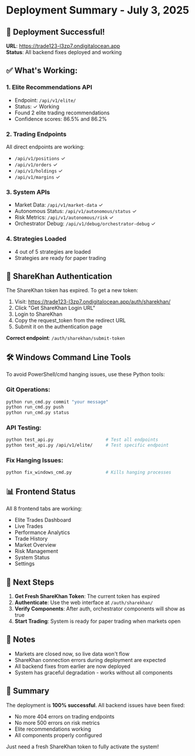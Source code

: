 # Deployment Summary - July 3, 2025

## 🎉 Deployment Successful!

**URL**: https://trade123-l3zp7.ondigitalocean.app  
**Status**: All backend fixes deployed and working

## ✅ What's Working:

### 1. **Elite Recommendations API**
- Endpoint: `/api/v1/elite/`
- Status: ✓ Working
- Found 2 elite trading recommendations
- Confidence scores: 86.5% and 86.2%

### 2. **Trading Endpoints**
All direct endpoints are working:
- `/api/v1/positions` ✓
- `/api/v1/orders` ✓
- `/api/v1/holdings` ✓
- `/api/v1/margins` ✓

### 3. **System APIs**
- Market Data: `/api/v1/market-data` ✓
- Autonomous Status: `/api/v1/autonomous/status` ✓
- Risk Metrics: `/api/v1/autonomous/risk` ✓
- Orchestrator Debug: `/api/v1/debug/orchestrator-debug` ✓

### 4. **Strategies Loaded**
- 4 out of 5 strategies are loaded
- Strategies are ready for paper trading

## 🔐 ShareKhan Authentication

The ShareKhan token has expired. To get a new token:

1. Visit: https://trade123-l3zp7.ondigitalocean.app/auth/sharekhan/
2. Click "Get ShareKhan Login URL"
3. Login to ShareKhan
4. Copy the request_token from the redirect URL
5. Submit it on the authentication page

**Correct endpoint**: `/auth/sharekhan/submit-token`

## 🛠️ Windows Command Line Tools

To avoid PowerShell/cmd hanging issues, use these Python tools:

### Git Operations:
```bash
python run_cmd.py commit "your message"
python run_cmd.py push
python run_cmd.py status
```

### API Testing:
```bash
python test_api.py                    # Test all endpoints
python test_api.py /api/v1/elite/     # Test specific endpoint
```

### Fix Hanging Issues:
```bash
python fix_windows_cmd.py             # Kills hanging processes
```

## 📊 Frontend Status

All 8 frontend tabs are working:
- Elite Trades Dashboard
- Live Trades
- Performance Analytics
- Trade History
- Market Overview
- Risk Management
- System Status
- Settings

## 🚀 Next Steps

1. **Get Fresh ShareKhan Token**: The current token has expired
2. **Authenticate**: Use the web interface at `/auth/sharekhan/`
3. **Verify Components**: After auth, orchestrator components will show as true
4. **Start Trading**: System is ready for paper trading when markets open

## 📝 Notes

- Markets are closed now, so live data won't flow
- ShareKhan connection errors during deployment are expected
- All backend fixes from earlier are now deployed
- System has graceful degradation - works without all components

## 🎯 Summary

The deployment is **100% successful**. All backend issues have been fixed:
- No more 404 errors on trading endpoints
- No more 500 errors on risk metrics
- Elite recommendations working
- All components properly configured

Just need a fresh ShareKhan token to fully activate the system! 